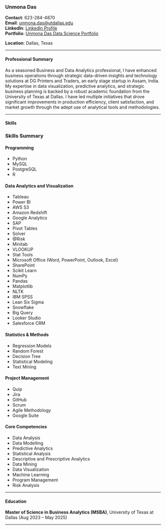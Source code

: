 ### Unmona Das


**Contact**: 623-284-4870  
**Email**: [unmona.das@utdallas.edu](mailto:unmona.das@utdallas.edu)  
**LinkedIn**: [LinkedIn Profile](https://www.linkedin.com/in/unmonadas/)  
**Portfolio**: [Unmona Das Data Science Portfolio](https://www.datascienceportfol.io/UnmonaDas)



**Location**: Dallas, Texas

---

#### Professional Summary
As a seasoned Business and Data Analytics professional, I have enhanced business operations through strategic data-driven insights and technology solutions at DG Printers and Traders, an early stage startup in Assam, India. My expertise in data visualization, predictive analytics, and strategic business planning is backed by a robust academic foundation from the University of Texas at Dallas. I have led multiple initiatives that drove significant improvements in production efficiency, client satisfaction, and market growth through the adept use of analytical tools and methodologies.


---

#### Skills
### Skills Summary

#### Programming
- Python
- MySQL
- PostgreSQL
- R

#### Data Analytics and Visualization
- Tableau
- Power BI
- AWS S3
- Amazon Redshift
- Google Analytics
- SAP
- Pivot Tables
- Solver
- @Risk
- Minitab
- VLOOKUP
- Stat Tools
- Microsoft Office (Word, PowerPoint, Outlook, Excel)
- SharePoint
- Scikit Learn
- NumPy
- Pandas
- Matplotlib
- NLTK
- IBM SPSS
- Lean Six Sigma
- Snowflake
- Big Query
- Looker Studio
- Salesforce CRM

#### Statistics & Methods
- Regression Models
- Random Forest
- Decision Tree
- Statistical Modeling
- Text Mining

#### Project Management
- Quip
- Jira
- GitHub
- Scrum
- Agile Methodology
- Google Suite

#### Core Competencies
- Data Analysis
- Data Modelling
- Predictive Analytics
- Statistical Analysis
- Descriptive and Prescriptive Analytics
- Data Mining
- Data Visualization
- Machine Learning
- Program Management
- Risk Analysis


---

#### Education

**Master of Science in Business Analytics (MSBA)**, University of Texas at Dallas (Aug 2023 – May 2025)  


---

